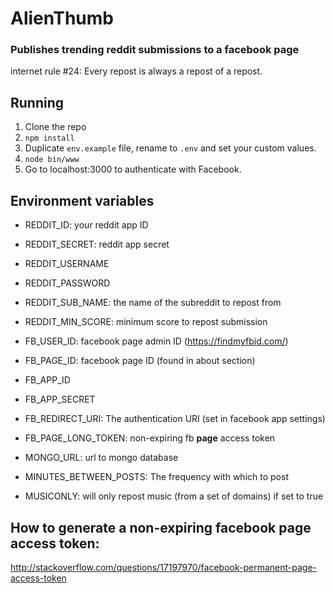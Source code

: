 # AlienThumb
### Publishes trending reddit submissions to a facebook page

internet rule #24: Every repost is always a repost of a repost.

## Running

1. Clone the repo
2. `npm install`
2. Duplicate `env.example` file, rename to `.env` and set your custom values.
3. `node bin/www`
4. Go to localhost:3000 to authenticate with Facebook.

## Environment variables

- REDDIT_ID: your reddit app ID
- REDDIT_SECRET: reddit app secret
- REDDIT_USERNAME
- REDDIT_PASSWORD 
- REDDIT_SUB_NAME: the name of the subreddit to repost from
- REDDIT_MIN_SCORE: minimum score to repost submission

- FB_USER_ID: facebook page admin ID (https://findmyfbid.com/)
- FB_PAGE_ID: facebook page ID (found in about section)
- FB_APP_ID
- FB_APP_SECRET
- FB_REDIRECT_URI: The authentication URI (set in facebook app settings)
- FB_PAGE_LONG_TOKEN: non-expiring fb **page** access token

- MONGO_URL: url to mongo database
- MINUTES_BETWEEN_POSTS: The frequency with which to post
- MUSICONLY: will only repost music (from a set of domains) if set to true

## How to generate a non-expiring facebook page access token:

http://stackoverflow.com/questions/17197970/facebook-permanent-page-access-token
